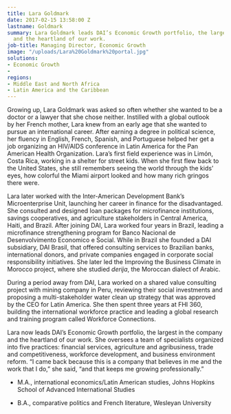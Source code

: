 ```yaml
---
title: Lara Goldmark
date: 2017-02-15 13:58:00 Z
lastname: Goldmark
summary: Lara Goldmark leads DAI’s Economic Growth portfolio, the largest in the company
  and the heartland of our work.
job-title: Managing Director, Economic Growth
image: "/uploads/Lara%20Goldmark%20portal.jpg"
solutions:
- Economic Growth
- 
regions:
- Middle East and North Africa
- Latin America and the Caribbean
---
```


Growing up, Lara Goldmark was asked so often whether she wanted to be a doctor or a lawyer that she chose neither. Instilled with a global outlook by her French mother, Lara knew from an early age that she wanted to pursue an international career. After earning a degree in political science, her fluency in English, French, Spanish, and Portuguese helped her get a job organizing an HIV/AIDS conference in Latin America for the Pan American Health Organization. Lara’s first field experience was in Limón, Costa Rica, working in a shelter for street kids. When she first flew back to the United States, she still remembers seeing the world through the kids’ eyes, how colorful the Miami airport looked and how many rich gringos there were.

Lara later worked with the Inter-American Development Bank’s Microenterprise Unit, launching her career in finance for the disadvantaged. She consulted and designed loan packages for microfinance institutions, savings cooperatives, and agriculture stakeholders in Central America, Haiti, and Brazil. After joining DAI, Lara worked four years in Brazil, leading a microfinance strengthening program for Banco Nacional de Desenvolvimento Economico e Social. While in Brazil she founded a DAI subsidiary, DAI Brasil, that offered consulting services to Brazilian banks, international donors, and private companies engaged in corporate social responsibility initiatives. She later led the Improving the Business Climate in Morocco project, where she studied *derija*, the Moroccan dialect of Arabic.

During a period away from DAI, Lara worked on a shared value consulting project with  mining company in Peru, reviewing their social investments and proposing a multi-stakeholder water clean up strategy that was approved by the CEO for Latin America. She then spent three years at FHI 360, building the international workforce practice and leading a global research and training program called Workforce Connections.

Lara now leads DAI’s Economic Growth portfolio, the largest in the company and the heartland of our work. She oversees a team of specialists organized into five practices: financial services, agriculture and agribusiness, trade and competitiveness, workforce development, and business environment reform. “I came back because this is a company that believes in me and the work that I do,” she said, “and that keeps me growing professionally.”

* M.A., international economics/Latin American studies, Johns Hopkins School of Advanced International Studies

* B.A., comparative politics and French literature, Wesleyan University